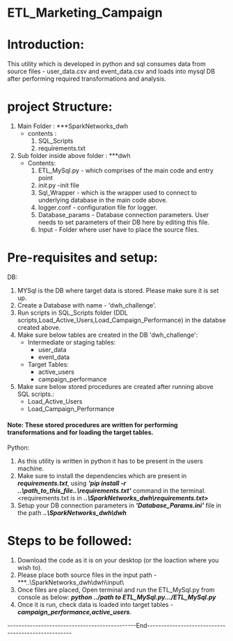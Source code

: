 # ETL_Marketing_Campaign

# Introduction:

This utility which is developed in python and sql  consumes data from source files - user_data.csv and event_data.csv and loads into mysql DB after performing required transformations and analysis.

# project Structure:
1. Main Folder : ***SparkNetworks_dwh
    * contents : 
        1. SQL_Scripts
        2. requirements.txt
2. Sub folder inside above folder : ***dwh
     * Contents:
        1. ETL_MySql.py - which comprises of the main code and entry point
        2. _init_.py -init file
        3. Sql_Wrapper - which is the wrapper used to connect to underlying database in the main code above.
        4. logger.conf - configuration file for logger.
        5. Database_params - Database connection parameters. User needs to set parameters of their DB here by editing this file.
        6. Input - Folder where user have to place the source files.

# Pre-requisites and setup:

DB:
1. MYSql is the DB where target data is stored. Please make sure it is set up.
2. Create a Database with  name - 'dwh_challenge'.
3. Run  scripts in SQL_Scripts folder (DDL scripts,Load_Active_Users,Load_Campaign_Performance) in the databse created above.
4. Make sure below tables are created in the DB 'dwh_challenge':
     * Intermediate or staging tables:
        * user_data
        * event_data
     * Target Tables:
        * active_users
        * campaign_performance
5. Make sure below stored procedures are created after running above SQL scripts.:
     * Load_Active_Users
     * Load_Campaign_Performance

#### Note: These stored procedures are written for performing transformations and for loading the target tables.


Python:
1. As this utility is written in python it has to be present in the users machine.
2. Make sure to install the dependencies which are present in ***requirements.txt***, using ***'pip install -r ..\path_to_this_file..\requirements.txt'*** command in the terminal. <requirements.txt is in ***..\SparkNetworks_dwh\requirements.txt>***
3. Setup your DB connection parameters in ***'Database_Params.ini'*** file in the path ***..\SparkNetworks_dwh\dwh***



# Steps to be followed:
1. Download the code as it is on your desktop (or the loaction where you wish to).
2. Please place both source files in the input path - ***..\SparkNetworks_dwh\dwh\input\
3. Once files are placed, Open terminal and run the ETL_MySql.py from console as below:
   ***python  ../path to ETL_MySql.py.../ETL_MySql.py***
4. Once it is run, check data is loaded into target tables - ***campaign_performance,active_users***.

----------------------------------------------End---------------------------------------------------
